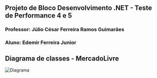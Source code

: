 ## Projeto de Bloco Desenvolvimento .NET - Teste de Performance 4 e 5
### Professor: Júlio César Ferreira Ramos Guimarães
### Aluno: Edemir Ferreira Junior


## Diagrama de classes - MercadoLivre


![Diagrama](https://github.com/DevelopeJr/MeuPrimeiroRespositorio/blob/f3a48ebe0abd8852d9b63096bfb2698dd9f35c2b/Projeto-TP5-Edemir_Ferreira_Junior.png)

